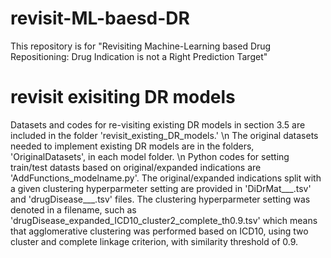 # revisit-ML-baesd-DR
This repository is for "Revisiting Machine-Learning based Drug Repositioning: Drug Indication is not a Right Prediction Target" 

# revisit exisiting DR models
Datasets and codes for re-visiting existing DR models in section 3.5 are included in the folder 'revisit_existing_DR_models.' \n
The original datasets needed to implement existing DR models are in the folders, 'OriginalDatasets', in each model folder. \n
Python codes for setting train/test datasts based on original/expanded indications are 'AddFunctions_modelname.py'. 
The original/expanded indications split with a given clustering hyperparmeter setting are provided in 'DiDrMat___.tsv' and 'drugDisease___.tsv' files. 
The clustering hyperparmeter setting was denoted in a filename, such as 'drugDisease_expanded_ICD10_cluster2_complete_th0.9.tsv' which means that agglomerative clustering was performed based on ICD10, using two cluster and complete linkage criterion, with similarity threshold of 0.9.



